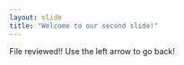 ```yaml
---
layout: slide
title: "Welcome to our second slide!"
---
```

File reviewed!!
Use the left arrow to go back!
